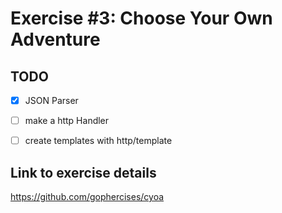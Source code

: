 # Exercise #3: Choose Your Own Adventure

## TODO
- [x] JSON Parser
- [ ] make a http Handler
- [ ] create templates with http/template


## Link to exercise details
https://github.com/gophercises/cyoa